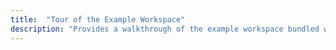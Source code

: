 ```yaml
---
title:  "Tour of the Example Workspace"
description: "Provides a walkthrough of the example workspace bundled with Symphony, with links to concept pages."
---
```

